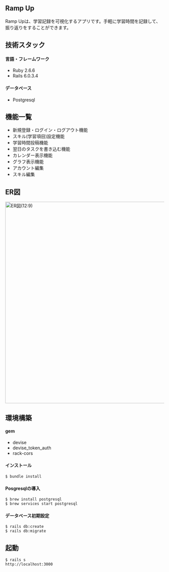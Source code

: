 ## Ramp Up
Ramp Upは、学習記録を可視化するアプリです。手軽に学習時間を記録して、振り返りをすることができます。

## 技術スタック

#### 言語・フレームワーク
- Ruby 2.6.6
- Rails 6.0.3.4

#### データベース
- Postgresql

## 機能一覧
- 新規登録・ログイン・ログアウト機能
- スキル(学習項目)設定機能
- 学習時間投稿機能
- 翌日のタスクを書き込む機能
- カレンダー表示機能
- グラフ表示機能
- アカウント編集
- スキル編集


## ER図
<img width="636" alt="ER図(12:9)" src="https://user-images.githubusercontent.com/65106886/101722062-c7942600-3aec-11eb-9f0b-2eb05510379e.png">

## 環境構築

#### gem

- devise
- devise_token_auth
- rack-cors


#### インストール
```
$ bundle install
```

#### Posgresqlの導入
```
$ brew install postgresql
$ brew services start postgresql
```

#### データベース初期設定
```
$ rails db:create
$ rails db:migrate
```

## 起動
```
$ rails s
http://localhost:3000
```

